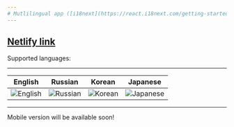 ```yaml
---
# Mutlilingual app ([i18next](https://react.i18next.com/getting-started))
---
```

[Netlify link](https://sotoshi.netlify.app/)
---
Supported languages:
***
English           |  Russian          |Korean           |  Japanese          |
:-------------------------:|:-------------------------:|:-------------------------:|:-------------------------:|
![English](https://image.flaticon.com/icons/png/512/197/197374.png)  |  ![Russian](https://image.flaticon.com/icons/png/512/197/197408.png)|  ![Korean](https://image.flaticon.com/icons/png/512/197/197582.png)|  ![Japanese](https://image.flaticon.com/icons/png/512/197/197604.png)
***
Mobile version will be available soon!
